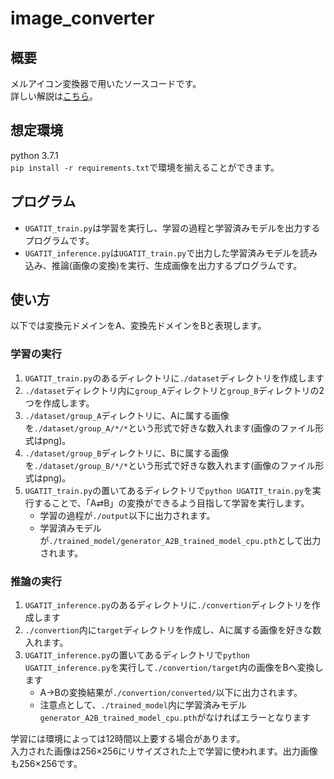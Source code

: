 # image_converter
## 概要
メルアイコン変換器で用いたソースコードです。  
詳しい解説は<a href="">こちら</a>。

## 想定環境
python 3.7.1  
`pip install -r requirements.txt`で環境を揃えることができます。 

## プログラム
* `UGATIT_train.py`は学習を実行し、学習の過程と学習済みモデルを出力するプログラムです。  
* `UGATIT_inference.py`は`UGATIT_train.py`で出力した学習済みモデルを読み込み、推論(画像の変換)を実行、生成画像を出力するプログラムです。 

## 使い方
以下では変換元ドメインをA、変換先ドメインをBと表現します。
### 学習の実行
1. `UGATIT_train.py`のあるディレクトリに`./dataset`ディレクトリを作成します
1. `./dataset`ディレクトリ内に`group_A`ディレクトリと`group_B`ディレクトリの2つを作成します。
1. `./dataset/group_A`ディレクトリに、Aに属する画像を`./dataset/group_A/*/*`という形式で好きな数入れます(画像のファイル形式はpng)。
1. `./dataset/group_B`ディレクトリに、Bに属する画像を`./dataset/group_B/*/*`という形式で好きな数入れます(画像のファイル形式はpng)。
1. `UGATIT_train.py`の置いてあるディレクトリで`python UGATIT_train.py`を実行することで、「A⇄B」の変換ができるよう目指して学習を実行します。
	* 学習の過程が`./output`以下に出力されます。
	* 学習済みモデルが`./trained_model/generator_A2B_trained_model_cpu.pth`として出力されます。
### 推論の実行
1. `UGATIT_inference.py`のあるディレクトリに`./convertion`ディレクトリを作成します
1. `./convertion`内に`target`ディレクトリを作成し、Aに属する画像を好きな数入れます。
1. `UGATIT_inference.py`の置いてあるディレクトリで`python UGATIT_inference.py`を実行して`./convertion/target`内の画像をBへ変換します
	* A→Bの変換結果が`./convertion/converted/`以下に出力されます。
	* 注意点として、`./trained_model`内に学習済みモデル`generator_A2B_trained_model_cpu.pth`がなければエラーとなります

学習には環境によっては12時間以上要する場合があります。    
入力された画像は256×256にリサイズされた上で学習に使われます。出力画像も256×256です。 
